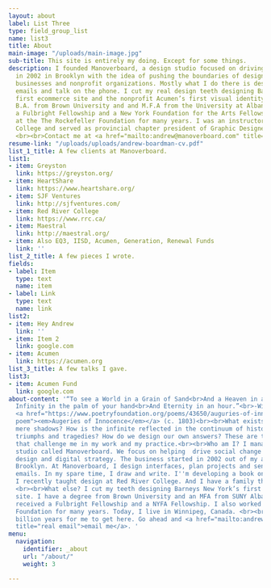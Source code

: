 ```yaml
---
layout: about
label: List Three
type: field_group_list
name: list3
title: About
main-image: "/uploads/main-image.jpg"
sub-title: This site is entirely my doing. Except for some things.
description: I founded Manoverboard, a design studio focused on driving social change,
  in 2002 in Brooklyn with the idea of pushing the boundaries of design for innovative
  businesses and nonprofit organizations. Mostly what I do there is design and send
  emails and talk on the phone. I cut my real design teeth designing Barneys New York’s
  first ecommerce site and the nonprofit Acumen’s first visual identity. I hold a
  B.A. from Brown University and and M.F.A from the University at Albany SUNY. I received
  a Fulbright Fellowship and a New York Foundation for the Arts Fellowship. I worked
  at the The Rockefeller Foundation for many years. I was an instructor at Red River
  College and served as provincial chapter president of Graphic Designers of Canada.
  <br><br>Contact me at <a href="mailto:andrew@manoverboard.com" title="">andrew@manoverboard.com</a>
resume-link: "/uploads/uploads/andrew-boardman-cv.pdf"
list_1_title: A few clients at Manoverboard.
list1:
- item: Greyston
  link: https://greyston.org/
- item: HeartShare
  link: https://www.heartshare.org/
- item: SJF Ventures
  link: http://sjfventures.com/
- item: Red River College
  link: https://www.rrc.ca/
- item: Maestral
  link: http://maestral.org/
- item: Also EQ3, IISD, Acumen, Generation, Renewal Funds
  link: ''
list_2_title: A few pieces I wrote.
fields:
- label: Item
  type: text
  name: item
- label: Link
  type: text
  name: link
list2:
- item: Hey Andrew
  link: ''
- item: Item 2
  link: google.com
- item: Acumen
  link: https://acumen.org
list_3_title: A few talks I gave.
list3:
- item: Acumen Fund
  link: google.com
about-content: '“To see a World in a Grain of Sand<br>And a Heaven in a Wild Flower,<br>Hold
  Infinity in the palm of your hand<br>And Eternity in an hour.”<br>-William Blake,
  <a href="https://www.poetryfoundation.org/poems/43650/auguries-of-innocence" title="full
  poem"><em>Augeries of Innocence</em></a> (c. 1803)<br><br>What exists beyond our
  mere shadows? How is the infinite reflected in the continuum of history''s unfolding
  triumphs and tragedies? How do we design our own answers? These are the questions
  that challenge me in my work and my practice.<br><br>Who am I? I manage a design
  studio called Manoverboard. We focus on helping  drive social change through human-centered
  design and digital strategy. The business started in 2002 out of my apartment in
  Brooklyn. At Manoverboard, I design interfaces, plan projects and send a lot of
  emails. In my spare time, I draw and write. I''m developing a book on design responsibility.
  I recently taught design at Red River College. And I have a family that I adore.
  <br><br>What else? I cut my teeth designing Barneys New York’s first e-commerce
  site. I have a degree from Brown University and an MFA from SUNY Albany. I also
  received a Fulbright Fellowship and a NYFA Fellowship. I also worked at The Rockefeller
  Foundation for many years. Today, I live in Winnipeg, Canada. <br><br>It took 13.8
  billion years for me to get here. Go ahead and <a href="mailto:andrew@manoverboard.com"
  title="real email">email me</a>. '
menu:
  navigation:
    identifier: _about
    url: "/about/"
    weight: 3

---
```

